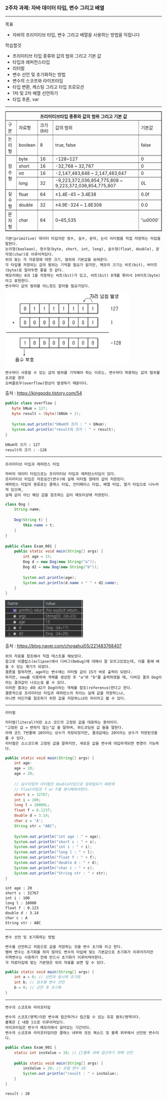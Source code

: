 ### 2주차 과제: 자바 데이터 타입, 변수 그리고 배열
---

목표                    
* 자바의 프리미티브 타입, 변수 그리고 배열을 사용하는 방법을 익힙니다
 
학습할것                 
* 프리미티브 타입 종류와 값의 범위 그리고 기본 값
* 타입과 레퍼런스타입
* 리터럴
* 변수 선언 및 초기화하는 방법
* 변수의 스코프와 라이프타임
* 타입 변환, 캐스팅 그리고 타입 프로모션
* 1차 및 2차 배열 선언하기
* 타입 추론, var     
---

<table border="1px">
        <th colspan="5">프리미티브타입 종류와 값의 범위 그리고 기본 값</th>
        <tr>
            <td>구분</td>
            <td>자료형</td>
            <td>크기(bit)</td>
            <td>값의 범위</td>
            <td>기본값</td>
        </tr>
        <tr>
            <td>논리형</td>
            <td>boolean</td>
            <td>8</td>
            <td>true, false</td>
            <td>false</td>
        </tr>
        <tr>
            <td rowspan="4">정수형</td>
            <td>byte</td>
            <td>16</td>
            <td>-128~127</td>
            <td>0</td>
        </tr>
        <tr>
            <td>short</td>
            <td>16</td>
            <td>-32,768 ~ 32,767</td>
            <td>0</td>
        </tr>
        <tr>
            <td>int</td>
            <td>16</td>
            <td>-2,147,483,648 ~ 2,147,483,647</td>
            <td>0</td>
        </tr>
        <tr>
            <td>long</td>
            <td>32</td>
            <td>-9,223,372,036,854,775,808 ~ 9,223,372,036,854,775,807</td>
            <td>0L</td>
        </tr>
        <tr>
            <td rowspan="2">실수형</td>
            <td>float</td>
            <td>64</td>
            <td>±1.4E-45 ~ 3.4E38</td>
            <td>0.0f</td>
        </tr>
        <tr>
            <td>double</td>
            <td>32</td>
            <td>±4.9E-324 ~ 1.8E308</td>
            <td>0.0</td>
        </tr>
        <tr>
            <td>문자형</td>
            <td>char</td>
            <td>64</td>
            <td>0~65,535</td>
            <td>'\u0000'</td>
        </tr>
    </table>   

```
기본(primitive) 데이터 타입이란 정수, 실수, 문자, 논리 리터럴을 직접 저장하는 타입을 말한다.
논리형(boolean), 정수형(byte, short, int, long), 실수형(float, double), 문자형(char)로 이루어져있다.
위의 표는 각 자료형에 대한 크기, 범위와 기본값을 보여준다.
각 타입별 저장되는 값의 범위는 기억할 필요가 없지만, 메모리 크기는 비트(bit), 바이트(byte)로 알아두면 좋을 것 같다.
메모리에는 0과 1을 저장하는 비트(bit)가 있고, 비트(bit) 8개를 묶어서 1바이트(byte)라고 표현한다.
변수마다 값의 범위를 어느정도 알아둘 필요가있다.   
```
<img src="https://github.com/kimdm1994/white-ship/blob/main/images/image.png" width="400px"></img>
```
변수마다 사용할 수 있는 값의 범위를 기억해야 하는 이유는, 변수마다 허용하는 값의 범위를 초과할 경우 
오버플로우(overflow)현상이 발생하기 때문이다.
```
출처 : <https://kingpodo.tistory.com/54>

```java
public class overflow {
   byte bNum = 127;
   byte result = (byte)(bNUm + 1);
   
   System.out.println("bNum의 크기 : " + bNum);
   System.out.println("result의 크기 : " + result);
}
```
```
bNum의 크기 : 127
result의 크기 : -128
```
---
`프리미티브 타입과 레퍼런스 타입`
```
자바의 데이터 타입으로는 프리미티브 타입과 레퍼런스타입이 있다. 
프리미티브 타입은 저장공간(변수)에 실제 리터럴 형태의 값이 저장된다.
레퍼런스 타입의 종류로는 클래스 타입, 인터페이스 타입, 배열 타입, 열거 타입으로 나누어져 있으며, 
실제 값이 아닌 해당 값을 참조하는 값이 메모리상에 저장된다.
```
```java
class Dog {
    String name;
    
    Dog(String t) {
        this.name = t;
    }
}

public class Exam_001 {
    public static void main(String[] args) {
        int age = 15;
        Dog d = new Dog(new String("a"));
        Dog d2 = new Dog(new String("b"));
        
        System.out.println(age);
        System.out.println(d.name + " " + d2.name);
    }
}
```
<img src="https://github.com/kimdm1994/white-ship/blob/main/images/image1.png" width="250px">

출처 : <https://blog.naver.com/chogahui05/221483768407>

```
위의 자료를 참조해서 직접 테스트를 해보았다.    
참고로 이클립스(eclipse)에서 디버그(Debug)에 대해서 잘 모르고있었는데, 이를 통해 배울 수 있는 계기가 되었다.    
결론을 말하자면, age라는 변수에는 리터럴 값이 15가 바로 출력이 되었다.   
하지만, new를 이용하여 객체를 생성한 후 "a"와 "b"를 출력하였을 때, 디버깅 결과 Dog이라는 결과값이 나오는걸 볼 수 있다.   
이러한 결과는 d와 d2가 Dog이라는 객체를 참조(reference)한다고 한다.    
결론적으로 프리미티브 타입과 레퍼런스의 차이는 실제 값을 저장하느냐, 
아니면 어딘가를 참조하기 위한 값을 저장하느냐의 차이라고 볼 수 있다.   
```
---
`리터럴`
```
리터럴(literal)이란 소스 코드의 고정된 값을 대표하는 용어이다.   
"고정된 값 = 변하지 않는"값 을 말하며, 하드코딩된 값 들을 말한다.   
아래 코드 7번줄에 10이라는 상수가 저장되었지만, 결과값에는 20이라는 상수가 저장된것을 볼 수 있다.   
리터럴은 소스코드에 고정된 값을 말하지만, 새로운 값을 변수에 대입하게되면 변경이 가능하다.   
```
```java
public static void main(String[] args) {
    int age:
    age = 10;
    age = 20;
    
    // 실수타입의 리터럴은 double타입으로 컴파일되기 때문에
    // float타입은 f or F를 명시해줘야한다.
    short s = 32767;
    int i = 100;
    long l = 10000L;
    float f = 0.123f;
    double d = 3.14;
    char c = 'A';
    String str = "ABC";
    
    System.out.println("int age : " + age);
    System.out.println("short s : " + s);
    System.out.println("int i : " + i);
    System.out.println("long l : " + l);
    System.out.println("float f : " + f);
    System.out.println("double d : " + d);
    System.out.println("char c : " + c);
    System.out.println("String str : " + str);
}
```
```
int age : 20   
short s : 32767   
int i : 100   
long l : 10000   
float f : 0.123   
double d : 3.14   
char c : A   
String str : ABC
```
---
`변수 선언 및 초기화하는 방법`
```
변수를 선언하고 처음으로 값을 저장하는 것을 변수 초기화 라고 한다.   
멤버 변수는 초기화를 하지 않아도 변수의 타입에 맞는 기본값으로 초기화가 이루어지지만   
지역변수는 사용하기 전에 반드시 초기화가 이루어져야한다.   
각 자료타입에 맞는 기본형은 위의 자료를 보면 알 수 있다.   
```
```java
public static void main(String[] args) {
    int a = 0; // 선언과 동시에 초기화
    int b; // 정수형 변수 선언
    b = 0; // 선언 후 초기화
}
```
---
`변수의 스코프와 라이프타임`
```
변수의 스코프(영역)이란 변수에 접근하거나 접근할 수 있는 유효 범위/영역이다.   
블록은 { 내용 }으로 이루어져있다.   
라이프타임은 변수가 메모리에서 살아있는 기간이다.   
변수의 스코프와 라이프타임이란 클래스 내부와 모든 메소드 및 블록 외부에서 선언된 변수이다.   
```
```java
public class Exam_001 {
    static int insValue = 10; // {}블록 내에 접근하기 위해 선언
    
    public static void main(String[] args) {
        insValue = 20; // 로컬 변수 20
        System.out.println("result : " + insValue);
    }
}
```
```
result : 20
```

